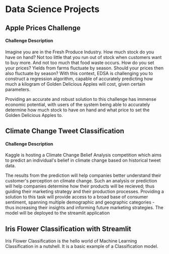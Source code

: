 <h1>Data Science Projects</h1>

<h2>Apple Prices Challenge</h2>
<h4>Challenge Description</h4>
Imagine you are in the Fresh Produce Industry. How much stock do you have on hand? Not too little that you run out of stock when customers want to buy more. And not too much that food waste occurs. How do you set your prices? Yields from farms fluctuate by season. Should your prices then also fluctuate by season?
With this context, EDSA is challenging you to construct a regression algorithm, capable of accurately predicting how much a kilogram of Golden Delicious Apples will cost, given certain parameters.

Providing an accurate and robust solution to this challenge has immense economic potential, with users of the system being able to accurately determine how much stock to have on hand and what price to set the Golden Delicious Apples to.<br>

<h2>Climate Change Tweet Classification</h2>
<h4>Challenge Description</h4>
Kaggle is hosting a Climate Change Belief Analysis competition which aims to predict an individual's belief in climate change based on historical tweet data.

The results from the prediction will help companies better understand their customer's perception on climate change. Such an analysis or prediction will help companies determine how their products will be recieved; thus guiding their marketing strategy and their production processes. Providing a solution to this task will provide access to a broad base of consumer sentiment, spanning multiple demographic and geographic categories - thus increasing their insights and informing future marketing strategies. The model will be deployed to the streamlit application

<h2>Iris Flower Classification with Streamlit</h2>

Iris Flower Classification is the hello world of Machine Learning Classification in a nutshell. It is a basic example of a Classification model.
